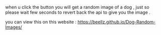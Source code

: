 when u click the button 
you will get a random image of a dog ,
just so please wait few seconds to revert back the api to give
you the image . 



you can view this on this website : https://beellz.github.io/Dog-Random-Images/